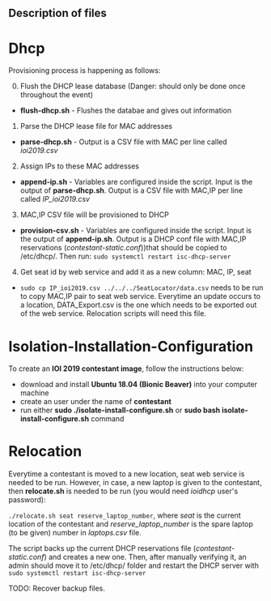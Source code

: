 ## Description of files

# Dhcp
Provisioning process is happening as follows:

0. Flush the DHCP lease database (Danger: should only be done once throughout the event)
* **flush-dhcp.sh** - Flushes the databae and gives out information
1. Parse the DHCP lease file for MAC addresses
* **parse-dhcp.sh** - Output is a CSV file with MAC per line called *ioi2019.csv*
2. Assign IPs to these MAC addresses
* **append-ip.sh** - Variables are configured inside the script. Input is the output of **parse-dhcp.sh**. Output is a CSV file with MAC,IP per line called *IP_ioi2019.csv*
3. MAC,IP CSV file will be provisioned to DHCP
* **provision-csv.sh** - Variables are configured inside the script. Input is the output of **append-ip.sh**. Output is a DHCP conf file with MAC,IP reservations (*contestant-static.conf*))that should be copied to /etc/dhcp/. Then run: `sudo systemctl restart isc-dhcp-server`
4. Get seat id by web service and add it as a new column: MAC, IP, seat
* `sudo cp IP_ioi2019.csv ../../../SeatLocator/data.csv` needs to be run to copy MAC,IP pair to seat web service. Everytime an update occurs to a location, DATA_Export.csv is the one which needs to be exported out of the web service. Relocation scripts will need this file.

# Isolation-Installation-Configuration
To create an **IOI 2019 contestant image**, follow the instructions below:
* download and install **Ubuntu 18.04 (Bionic Beaver)** into your computer machine
* create an user under the name of **contestant**
* run either **sudo ./isolate-install-configure.sh** or **sudo bash isolate-install-configure.sh** command

# Relocation

Everytime a contestant is moved to a new location, seat web service is needed to be run. However, in case, a new laptop is given to the contestant, then **relocate.sh** is needed to be run (you would need *ioidhcp* user's password):

`./relocate.sh seat reserve_laptop_number`, where *seat* is the current location of the contestant and *reserve_laptop_number* is the spare laptop (to be given) number in *laptops.csv* file.

The script backs up the current DHCP reservations file (*contestant-static.conf*) and creates a new one. Then, after manually verifying it, an admin should move it to /etc/dhcp/ folder and restart the DHCP server with `sudo systemctl restart isc-dhcp-server`

TODO: Recover backup files.


